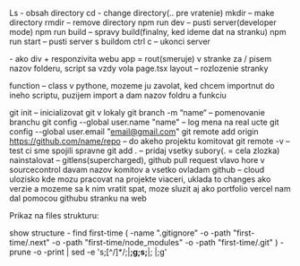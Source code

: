 Ls - obsah directory
cd - change directory(.. pre vratenie)
mkdir – make directory
rmdir – remove directory
npm run dev – pusti server(developer mode)
npm run build – spravy build(finalny, ked ideme dat na stranku)
npm run start – pusti server s buildom
ctrl c – ukonci server


<Container> - ako div + responzivita webu
app = rout(smeruje)
v stranke za / pisem nazov folderu, script sa vzdy vola page.tsx
layout – rozlozenie stranky

function – class v pythone, mozeme ju zavolat, ked chcem importnut do ineho scriptu, puzijem 			import a dam nazov foldru a funkciu

git init – inicializovat git v lokaly
git branch -m “name“ – pomenovanie branchu
git config --global user.name "name" – log mena na real ucte
git config --global user.email "email@gmail.com"
git remote add origin https://github.com/name/repo – do akeho projektu komitovat
git remote -v – test ci sme spojili spravne
git add . – pridaj vsetky subory(. = cela zlozka)
nainstalovat – gitlens(supercharged), github pull request
vlavo hore v sourcecontrol davam nazov komitov a vsetko ovladam
github – cloud ulozisko kde mozu pracovat na projekte viaceri, uklada to changes ako verzie a mozeme sa k nim vratit spat, moze sluzit aj ako portfolio
vercel nam dal pomocou githubu stranku na web

Prikaz na files strukturu:

show structure - find first-time \( -name ".gitignore" -o -path "first-time/.next" -o -path "first-time/node_modules" -o -path "first-time/.git" \) -prune -o -print | sed -e 's;[^/]*/;|____;g;s;____|; |;g'
